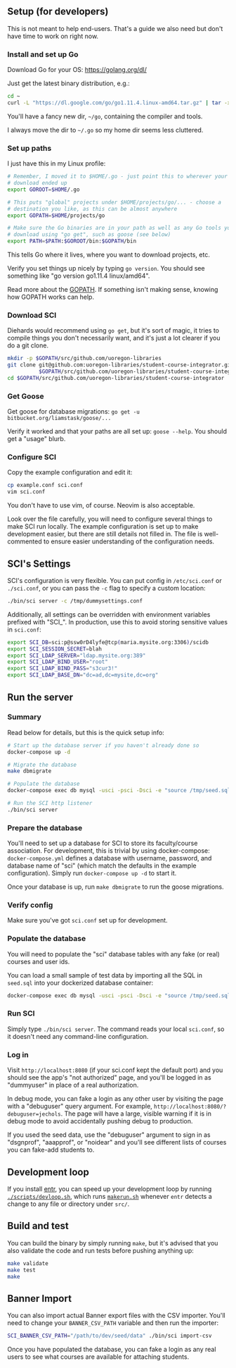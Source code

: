 Setup (for developers)
--

This is not meant to help end-users.  That's a guide we also need but don't
have time to work on right now.

### Install and set up Go

Download Go for your OS: https://golang.org/dl/

Just get the latest binary distribution, e.g.:

```bash
cd ~
curl -L "https://dl.google.com/go/go1.11.4.linux-amd64.tar.gz" | tar -xz
```

You'll have a fancy new dir, `~/go`, containing the compiler and tools.

I always move the dir to `~/.go` so my home dir seems less cluttered.

### Set up paths

I just have this in my Linux profile:

```bash
# Remember, I moved it to $HOME/.go - just point this to wherever your Go
# download ended up
export GOROOT=$HOME/.go

# This puts "global" projects under $HOME/projects/go/... - choose a
# destination you like, as this can be almost anywhere
export GOPATH=$HOME/projects/go

# Make sure the Go binaries are in your path as well as any Go tools you
# download using "go get", such as goose (see below)
export PATH=$PATH:$GOROOT/bin:$GOPATH/bin
```

This tells Go where it lives, where you want to download projects, etc.

Verify you set things up nicely by typing `go version`.  You should see
something like "go version go1.11.4 linux/amd64".

Read more about the [GOPATH](https://golang.org/doc/code.html#GOPATH).  If
something isn't making sense, knowing how GOPATH works can help.

### Download SCI

Diehards would recommend using `go get`, but it's sort of magic, it tries to
compile things you don't necessarily want, and it's just a lot clearer if you
do a git clone.

```bash
mkdir -p $GOPATH/src/github.com/uoregon-libraries
git clone git@github.com:uoregon-libraries/student-course-integrator.git \
          $GOPATH/src/github.com/uoregon-libraries/student-course-integrator
cd $GOPATH/src/github.com/uoregon-libraries/student-course-integrator
```

### Get Goose

Get goose for database migrations: `go get -u bitbucket.org/liamstask/goose/...`

Verify it worked and that your paths are all set up: `goose --help`.  You
should get a "usage" blurb.

### Configure SCI

Copy the example configuration and edit it:

```bash
cp example.conf sci.conf
vim sci.conf
```

You don't have to use vim, of course.  Neovim is also acceptable.

Look over the file carefully, you will need to configure several things to make
SCI run locally.  The example configuration is set up to make development
easier, but there are still details not filled in.  The file is well-commented
to ensure easier understanding of the configuration needs.

SCI's Settings
---

SCI's configuration is very flexible.  You can put config in `/etc/sci.conf` or
`./sci.conf`, or you can pass the `-c` flag to specify a custom location:

```bash
./bin/sci server -c /tmp/dummysettings.conf
```

Additionally, all settings can be overridden with environment variables
prefixed with "SCI_".  In production, use this to avoid storing sensitive
values in `sci.conf`:

```bash
export SCI_DB=sci:p@ssw0rD4lyfe@tcp(maria.mysite.org:3306)/scidb
export SCI_SESSION_SECRET=blah
export SCI_LDAP_SERVER="ldap.mysite.org:389"
export SCI_LDAP_BIND_USER="root"
export SCI_LDAP_BIND_PASS="s3cur3!"
export SCI_LDAP_BASE_DN="dc=ad,dc=mysite,dc=org"
```

Run the server
---

### Summary

Read below for details, but this is the quick setup info:

```bash
# Start up the database server if you haven't already done so
docker-compose up -d

# Migrate the database
make dbmigrate

# Populate the database
docker-compose exec db mysql -usci -psci -Dsci -e "source /tmp/seed.sql"

# Run the SCI http listener
./bin/sci server
```

### Prepare the database

You'll need to set up a database for SCI to store its faculty/course
association.  For development, this is trivial by using docker-compose:
`docker-compose.yml` defines a database with username, password, and database
name of "sci" (which match the defaults in the example configuration).  Simply
run `docker-compose up -d` to start it.

Once your database is up, run `make dbmigrate` to run the goose migrations.

### Verify config

Make sure you've got `sci.conf` set up for development.

### Populate the database

You will need to populate the "sci" database tables with any fake (or real)
courses and user ids.

You can load a small sample of test data by importing all the SQL in `seed.sql`
into your dockerized database container:

```bash
docker-compose exec db mysql -usci -psci -Dsci -e "source /tmp/seed.sql"
```

### Run SCI

Simply type `./bin/sci server`.  The command reads your local `sci.conf`, so it
doesn't need any command-line configuration.

### Log in

Visit `http://localhost:8080` (if your sci.conf kept the default port) and you
should see the app's "not authorized" page, and you'll be logged in as
"dummyuser" in place of a real authorization.

In debug mode, you can fake a login as any other user by visiting the page with
a "debuguser" query argument.  For example, `http://localhost:8080/?debuguser=jechols`.
The page will have a large, visible warning if it is in debug mode to avoid
accidentally pushing debug to production.

If you used the seed data, use the "debuguser" argument to sign in as
"dsgnprof", "aaapprof", or "noidear" and you'll see different lists of courses
you can fake-add students to.


Development loop
---

If you install [entr](http://www.entrproject.org/), you can speed up your
development loop by running [`./scripts/devloop.sh`](./scripts/devloop.sh),
which runs [`makerun.sh`](./scripts/makerun.sh) whenever `entr` detects a
change to any file or directory under `src/`.

Build and test
---

You can build the binary by simply running `make`, but it's advised that you
also validate the code and run tests before pushing anything up:

```bash
make validate
make test
make
```

Banner Import
---

You can also import actual Banner export files with the CSV importer.  You'll
need to change your `BANNER_CSV_PATH` variable and then run the importer:

```bash
SCI_BANNER_CSV_PATH="/path/to/dev/seed/data" ./bin/sci import-csv
```

Once you have populated the database, you can fake a login as any real users to
see what courses are available for attaching students.
